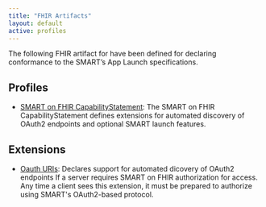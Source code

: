 ```yaml
---
title: "FHIR Artifacts"
layout: default
active: profiles
---
```


The following FHIR artifact for have been defined for declaring conformance to the SMART’s App Launch specifications.

## Profiles

- [SMART on FHIR CapabilityStatement]({{layout.baseurl}}StructureDefinition-capabilitystatement-smartlaunch.html): The SMART on FHIR  CapabilityStatement defines extensions for automated discovery of OAuth2 endpoints and optional SMART launch features.

## Extensions

- [Oauth URIs]({{layout.baseurl}}StructureDefinition-oauth-uris.html): Declares support for automated dicovery of OAuth2 endpoints If a server requires SMART on FHIR authorization for access. Any time a client sees this extension, it must be prepared to authorize using SMART's OAuth2-based protocol.

<!--
- [SMART Capabilities](../../StructureDefinition-extension-smart-capabilities.html):  Support for optional SMART launch features.


## Terminology
**Value Sets**

- [CapabilityCodes](../../ValueSet-cap-codes.html): Codes describing *optional* SMART features

**Code Systems**

- [CapabilityCodes](../../CodeSystem-cap-codes.html): Codes describing *optional* SMART features
output/CodeSystem-cap-codes.html
-->
